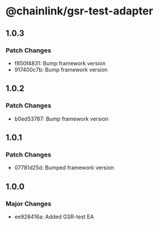 # @chainlink/gsr-test-adapter

## 1.0.3

### Patch Changes

- f850f4831: Bump framework version
- 917400c7b: Bump framework version

## 1.0.2

### Patch Changes

- b0ed53787: Bump framework version

## 1.0.1

### Patch Changes

- 07781d25d: Bumped framework version

## 1.0.0

### Major Changes

- ee928416a: Added GSR-test EA
